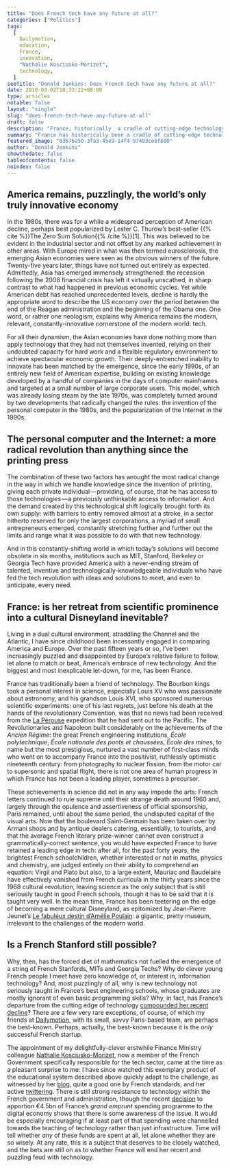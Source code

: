```yaml
---
title: "Does French tech have any future at all?"
categories: ["Politics"]
tags:
  [
    Dailymotion,
    education,
    France,
    innovation,
    "Nathalie Kosciusko-Morizet",
    technology,
  ]
seoTitle: "Donald Jenkins: Does French tech have any future at all?"
date: 2010-03-02T18:33:22+00:00
type: articles
notable: false
layout: "single"
slug: "does-french-tech-have-any-future-at-all"
draft: false
description: "France, historically  a cradle of cutting-edge technology, has gradually departed from that stance and has increasingly turned into a sort of cultural but irrelevant Disneyland"
summary: "France has historically been a cradle of cutting-edge technology and to this day remains a world leader in the field of mathematics.  Yet in recent years it has gradually departed from that stance and has increasingly turned into a sort of cultural but irrelevant Disneyland, while America has gained, as a result of the revolution induced by the PC and the Internet, a dominant, indeed monopolistic position in the field of information technology.  Why has the forced diet of mathematics not fuelled the emergence of a string of French Stanfords, MITs and Georgia Techs? Why do clever young French people have zero knowledge of, or interest in, information technology? And, most puzzlingly of all, why is new technology not seriously taught in France’s best engineering schools, whose graduates are mostly ignorant of even basic programming skills?"
featured_image: "03676a50-3fa3-45e9-14f4-97493cebf600"
author: "Donald Jenkins"
showthedate: false
tableofcontents: false
noindex: false
---
```


## America remains, puzzlingly, the world’s only truly innovative economy

In the 1980s, there was for a while a widespread perception of American decline, perhaps best popularized by Lester C. Thurow’s best-seller {{% cite %}}The Zero Sum Solution{{% /cite %}}[1]. This was believed to be evident in the industrial sector and not offset by any marked achievement in other areas. With Europe mired in what was then termed eurosclerosis, the emerging Asian economies were seen as the obvious winners of the future. Twenty-five years later, things have not turned out entirely as expected. Admittedly, Asia has emerged immensely strengthened: the recession following the 2008 financial crisis has left it virtually unscathed, in sharp contrast to what had happened in previous economic cycles. Yet while American debt has reached unprecedented levels, decline is hardly the appropriate word to describe the US economy over the period between the end of the Reagan administration and the beginning of the Obama one. One word, or rather one neologism, explains why America remains the modern, relevant, constantly-innovative cornerstone of the modern world: tech.

For all their dynamism, the Asian economies have done nothing more than apply technology that they had not themselves invented, relying on their undoubted capacity for hard work and a flexible regulatory environment to achieve spectacular economic growth. Their deeply-entrenched inability to innovate has been matched by the emergence, since the early 1990s, of an entirely new field of American expertise, building on existing knowledge developed by a handful of companies in the days of computer mainframes and targeted at a small number of large corporate users. This model, which was already losing steam by the late 1970s, was completely turned around by two developments that radically changed the rules: the invention of the personal computer in the 1980s, and the popularization of the Internet in the 1990s.

## The personal computer and the Internet: a more radical revolution than anything since the printing press

The combination of these two factors has wrought the most radical change in the way in which we handle knowledge since the invention of printing, giving each private individual — providing, of course, that he has access to those technologies — a previously unthinkable access to information. And the demand created by this technological shift logically brought forth its own supply: with barriers to entry removed almost at a stroke, in a sector hitherto reserved for only the largest corporations, a myriad of small entrepreneurs emerged, constantly stretching further and further out the limits and range what it was possible to do with that new technology.

And in this constantly-shifting world in which today’s solutions will become obsolete in six months, institutions such as MIT, Stanford, Berkeley or Georgia Tech have provided America with a never-ending stream of talented, inventive and technologically-knowledgeable individuals who have fed the tech revolution with ideas and solutions to meet, and even to anticipate, every need.

## France: is her retreat from scientific prominence into a cultural Disneyland inevitable?

Living in a dual cultural environment, straddling the Channel and the Atlantic, I have since childhood been incessantly engaged in comparing America and Europe. Over the past fifteen years or so, I’ve been increasingly puzzled and disappointed by Europe’s relative failure to follow, let alone to match or beat, America’s embrace of new technology. And the biggest and most inexplicable let-down, for me, has been France.

France has traditionally been a friend of technology. The Bourbon kings took a personal interest in science, especially Louis XV who was passionate about astronomy, and his grandson Louis XVI, who sponsored numerous scientific experiments: one of his last regrets, just before his death at the hands of the revolutionary Convention, was that no news had been received from the [La Pérouse](https://en.wikipedia.org/wiki/Jean-François_de_Galaup,_comte_de_La_Pérouse) expedition that he had sent out to the Pacific. The Revolutionaries and Napoleon built considerably on the achievements of the _Ancien Régime_: the great French engineering institutions, _École polytechnique_, _École nationale des ponts et chaussées_, _École des mines_, to name but the most prestigious, nurtured a vast number of first-class minds who went on to accompany France into the positivist, ruthlessly optimistic nineteenth century: from photography to nuclear fission, from the motor car to supersonic and spatial flight, there is not one area of human progress in which France has not been a leading player, sometimes a precursor.

These achievements in science did not in any way impede the arts: French letters continued to rule supreme until their strange death around 1960 and, largely through the opulence and assertiveness of official sponsorship, Paris remained, until about the same period, the undisputed capital of the visual arts. Now that the boulevard Saint-Germain has been taken over by Armani shops and by antique dealers catering, essentially, to tourists, and that the average French literary prize-winner cannot even construct a grammatically-correct sentence, you would have expected France to have retained a leading edge in tech: after all, for the past forty years, the brightest French schoolchildren, whether interested or not in maths, physics and chemistry, are judged entirely on their ability to comprehend an equation: Virgil and Plato but also, to a large extent, Mauriac and Baudelaire have effectively vanished from French curricula in the thirty years since the 1968 cultural revolution, leaving science as the only subject that is still seriously taught in good French schools, though it has to be said that it is taught very well. In the mean time, France has been teetering on the edge of becoming a mere cultural Disneyland, as epitomized by Jean-Pierre Jeunet’s [Le fabuleux destin d’Amélie Poulain](https://en.wikipedia.org/wiki/Amélie): a gigantic, pretty museum, irrelevant to the challenges of the modern world.

## Is a French Stanford still possible?

Why, then, has the forced diet of mathematics not fuelled the emergence of a string of French Stanfords, MITs and Georgia Techs? Why do clever young French people I meet have zero knowledge of, or interest in, information technology? And, most puzzlingly of all, why is new technology not seriously taught in France’s best engineering schools, whose graduates are mostly ignorant of even basic programming skills? Why, in fact, has France’s departure from the cutting edge of technology [compounded her recent decline](/whither-frances-institutions-the-tragic-and-unlamented-end-of-a-thirty-year-golden-age/)? There are a few very rare exceptions, of course, of which my friends at [Dailymotion](https://dailymotion.com/), with its small, savvy Paris-based team, are perhaps the best-known. Perhaps, actually, the best-known because it is the _only_ successful French startup.

The appointment of my delightfully-clever erstwhile Finance Ministry colleague [Nathalie Kosciusko-Morizet](https://en.wikipedia.org/wiki/Nathalie_Kosciusko-Morizet), now a member of the French Government specifically responsible for the tech sector, came at the time as a pleasant surprise to me: I have since watched this exemplary product of the educational system described above quickly adapt to the challenge, as witnessed by her [blog](https://web.archive.org/web/20130207030820/http://web.archive.org/screenshot/http://nkm-blog.org/), quite a good one by French standards, and her active [twittering](https://twitter.com/nk_m). There is still strong resistance to technology within the French government and administration, though the recent [decision](https://www.google.com/search?client=safari&rls=en&q=grand+emprunt+numérique&ie=UTF-8&oe=UTF-8) to apportion €4.5bn of France’s _grand emprunt_ spending programme to the digital economy shows that there is some awareness of the issue. It would be especially encouraging if at least part of that spending were channelled towards the teaching of technology rather than just infrastructure. Time will tell whether _any_ of these funds are spent at all, let alone whether they are so wisely. At any rate, this is a subject that deserves to be closely watched, and the bets are still on as to whether France will end her recent and puzzling feud with technology.

[^1]: Lester C. Thurow, [The Zero Sum Solution](https://www.amazon.com/Zero-Sum-Solution-Lester-Thurow/dp/0671628143), Simon & Schuster, 1985. Lester Thurow’s thesis was that America, struggling under the weight of her twin budget and trade deficits, was set on an unescapable path to industrial and economic decline. This was disproved spectacularly by the success of the Reagan administration’s deregulation and supply-side policies which restored the US to growth and financial health, although the twin deficits have returned with a vengeance to haunt President Obama.
